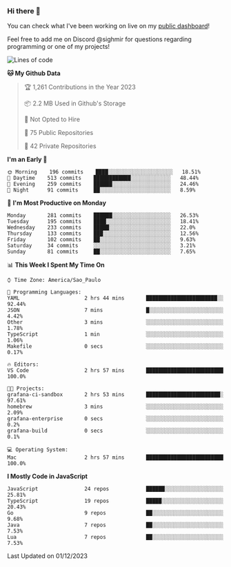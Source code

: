 ### Hi there 👋

<!--
**guicaulada/guicaulada** is a ✨ _special_ ✨ repository because its `README.md` (this file) appears on your GitHub profile.

Here are some ideas to get you started:

- 🔭 I’m currently working on ...
- 🌱 I’m currently learning ...
- 👯 I’m looking to collaborate on ...
- 🤔 I’m looking for help with ...
- 💬 Ask me about ...
- 📫 How to reach me: ...
- 😄 Pronouns: ...
- ⚡ Fun fact: ...
-->

You can check what I've been working on live on my [public dashboard](https://guicaulada.grafana.net/public-dashboards/7b7f644500ec4e6cb5d7a4e7b5ed0dab)!

Feel free to add me on Discord @sighmir for questions regarding programming or one of my projects!

<!--START_SECTION:waka-->
![Lines of code](https://img.shields.io/badge/From%20Hello%20World%20I%27ve%20Written-20.3%20million%20lines%20of%20code-blue)

**🐱 My Github Data** 

> 🏆 1,261 Contributions in the Year 2023
 > 
> 📦 2.2 MB Used in Github's Storage 
 > 
> 🚫 Not Opted to Hire
 > 
> 📜 75 Public Repositories 
 > 
> 🔑 42 Private Repositories  
 > 
**I'm an Early 🐤** 

```text
🌞 Morning    196 commits    ████░░░░░░░░░░░░░░░░░░░░░   18.51% 
🌆 Daytime    513 commits    ████████████░░░░░░░░░░░░░   48.44% 
🌃 Evening    259 commits    ██████░░░░░░░░░░░░░░░░░░░   24.46% 
🌙 Night      91 commits     ██░░░░░░░░░░░░░░░░░░░░░░░   8.59%

```
📅 **I'm Most Productive on Monday** 

```text
Monday       281 commits    ██████░░░░░░░░░░░░░░░░░░░   26.53% 
Tuesday      195 commits    ████░░░░░░░░░░░░░░░░░░░░░   18.41% 
Wednesday    233 commits    █████░░░░░░░░░░░░░░░░░░░░   22.0% 
Thursday     133 commits    ███░░░░░░░░░░░░░░░░░░░░░░   12.56% 
Friday       102 commits    ██░░░░░░░░░░░░░░░░░░░░░░░   9.63% 
Saturday     34 commits     ░░░░░░░░░░░░░░░░░░░░░░░░░   3.21% 
Sunday       81 commits     ██░░░░░░░░░░░░░░░░░░░░░░░   7.65%

```


📊 **This Week I Spent My Time On** 

```text
⌚︎ Time Zone: America/Sao_Paulo

💬 Programming Languages: 
YAML                     2 hrs 44 mins       ███████████████████████░░   92.44% 
JSON                     7 mins              █░░░░░░░░░░░░░░░░░░░░░░░░   4.42% 
Other                    3 mins              ░░░░░░░░░░░░░░░░░░░░░░░░░   1.78% 
TypeScript               1 min               ░░░░░░░░░░░░░░░░░░░░░░░░░   1.06% 
Makefile                 0 secs              ░░░░░░░░░░░░░░░░░░░░░░░░░   0.17%

🔥 Editors: 
VS Code                  2 hrs 57 mins       █████████████████████████   100.0%

🐱‍💻 Projects: 
grafana-ci-sandbox       2 hrs 53 mins       ████████████████████████░   97.61% 
homebrew                 3 mins              ░░░░░░░░░░░░░░░░░░░░░░░░░   2.09% 
grafana-enterprise       0 secs              ░░░░░░░░░░░░░░░░░░░░░░░░░   0.2% 
grafana-build            0 secs              ░░░░░░░░░░░░░░░░░░░░░░░░░   0.1%

💻 Operating System: 
Mac                      2 hrs 57 mins       █████████████████████████   100.0%

```

**I Mostly Code in JavaScript** 

```text
JavaScript               24 repos            ██████░░░░░░░░░░░░░░░░░░░   25.81% 
TypeScript               19 repos            █████░░░░░░░░░░░░░░░░░░░░   20.43% 
Go                       9 repos             ██░░░░░░░░░░░░░░░░░░░░░░░   9.68% 
Java                     7 repos             ██░░░░░░░░░░░░░░░░░░░░░░░   7.53% 
Lua                      7 repos             ██░░░░░░░░░░░░░░░░░░░░░░░   7.53%

```



 Last Updated on 01/12/2023
<!--END_SECTION:waka-->
